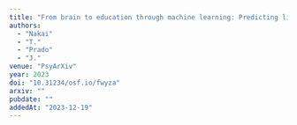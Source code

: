 ```yaml
---
title: "From brain to education through machine learning: Predicting literacy and numeracy skills from neuroimaging data"
authors:
  - "Nakai"
  - "T."
  - "Prado"
  - "J."
venue: "PsyArXiv"
year: 2023
doi: "10.31234/osf.io/fwyza"
arxiv: ""
pubdate: ""
addedAt: "2023-12-19"
---
```

